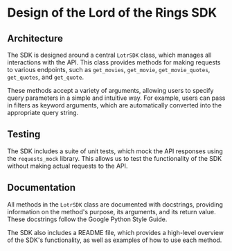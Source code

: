 # Design of the Lord of the Rings SDK

## Architecture

The SDK is designed around a central `LotrSDK` class, which manages all interactions with the API. This class provides methods for making requests to various endpoints, such as `get_movies`, `get_movie`, `get_movie_quotes`, `get_quotes`, and `get_quote`. 

These methods accept a variety of arguments, allowing users to specify query parameters in a simple and intuitive way. For example, users can pass in filters as keyword arguments, which are automatically converted into the appropriate query string.

## Testing

The SDK includes a suite of unit tests, which mock the API responses using the `requests_mock` library. This allows us to test the functionality of the SDK without making actual requests to the API.

## Documentation

All methods in the `LotrSDK` class are documented with docstrings, providing information on the method's purpose, its arguments, and its return value. These docstrings follow the Google Python Style Guide.

The SDK also includes a README file, which provides a high-level overview of the SDK's functionality, as well as examples of how to use each method.
